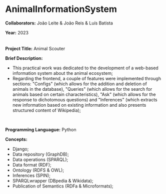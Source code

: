 # AnimalInformationSystem

**Collaborators:** João Leite & João Reis & Luís Batista

**Year:** 2023
<br/>
ㅤ

**Project Title:** Animal Scouter

**Brief Description:** 
- This practical work was dedicated to the development of a web-based information system about the animal ecosystem;
- Regarding the frontend, a couple of features were implemented through sections: "Configs" (which allows for the addition and deletion of animals in the database), "Queries" (which allows for the search for animals based on certain characteristics), "Ask" (which allows for the response to dichotomous questions) and "Inferences" (which extracts new information based on existing information and also presents structured content of Wikipedia);
<br/>


**Programming Languague:** Python

**Concepts:**
- Django;
- Data repository (GraphDB);
- Data operations (SPARQL);
- Data format (RDF);
- Ontology (RDFS & OWL);
- Inferences (SPIN);
- SPARQLwrapper (DBpedia & Wikidata);
- Publication of Semantics (RDFa & Microformats);

